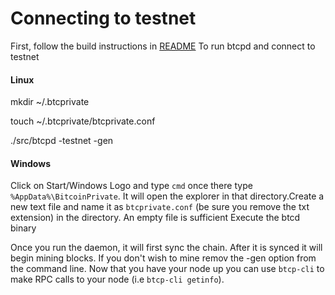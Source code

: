 Connecting to testnet
==========================================================

First, follow the build instructions in [README](https://github.com/BTCPrivate/BitcoinPrivate/blob/master/README.md)
To run btcpd and connect to testnet

#### Linux
mkdir ~/.btcprivate

touch ~/.btcprivate/btcprivate.conf

./src/btcpd -testnet -gen

#### Windows
Click on Start/Windows Logo and type `cmd` once there type `%AppData%\BitcoinPrivate`. It will open the explorer in that directory.Create a new text file and name it as `btcprivate.conf` (be sure you remove the txt extension) in the directory. An empty file is sufficient
Execute the btcd binary

Once you run the daemon, it will first sync the chain. After it is synced it will begin mining blocks. If you don't wish to mine remov the -gen option from the command line.
Now that you have your node up you can use `btcp-cli` to make RPC calls to your node (i.e `btcp-cli getinfo`).
